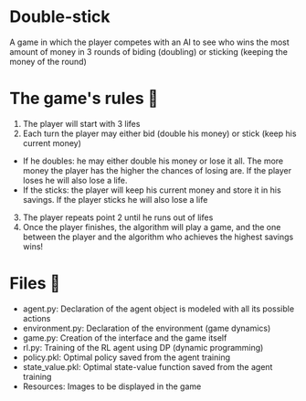 # Double-stick
A game in which the player competes with an AI to see who wins the most amount of money in 3 rounds of biding (doubling) or sticking (keeping the money of the round)

# The game's rules 🎲
1. The player will start with 3 lifes
2. Each turn the player may either bid (double his money) or stick (keep his current money)
  - If he doubles: he may either double his money or lose it all. The more money the player has the higher the chances of losing are. If the player loses he will also lose a life.
  - If the sticks: the player will keep his current money and store it in his savings. If the player sticks he will also lose a life
3. The player repeats point 2 until he runs out of lifes
4. Once the player finishes, the algorithm will play a game, and the one between the player and the algorithm who achieves the highest savings wins!


# Files 📁

- agent.py: Declaration of the agent object is modeled with all its possible actions
- environment.py: Declaration of the environment (game dynamics)
- game.py: Creation of the interface and the game itself
- rl.py: Training of the RL agent using DP (dynamic programming)
- policy.pkl: Optimal policy saved from the agent training 
- state_value.pkl: Optimal state-value function saved from the agent training
- Resources: Images to be displayed in the game
